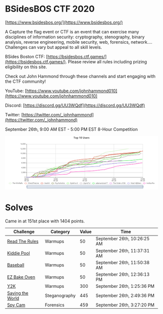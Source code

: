 # BSidesBOS CTF 2020

[https://www.bsidesbos.org/](https://www.bsidesbos.org/)

A Capture the flag event or CTF is an event that can exercise many disciplines of information security: cryptography, stenography, binary analysis, reverse engineering, mobile security, web, forensics, network.... Challenges can vary but appeal to all skill levels.

BSides Boston CTF: [https://bsidesbos.ctf.games/](https://bsidesbos.ctf.games/). Please review all rules including prizing eligibility on this site. 

Check out John Hammond through these channels and start engaging with the CTF community!

YouTube: [https://www.youtube.com/johnhammond010](https://www.youtube.com/johnhammond010)

Discord: [https://discord.gg/UU3WQdf](https://discord.gg/UU3WQdf)

Twitter: [https://twitter.com/_johnhammond](https://twitter.com/_johnhammond) 

September 26th, 9:00 AM EST - 5:00 PM EST
8-Hour Competition


![scoreboard.png](_resources/scoreboard.png)

# Solves
Came in at 151st place with 1404 points.

| Challenge | Category | Value | Time | 
|---|---|---|---|
| [Read The Rules](Warmups/Rules/)     | Warmups        | 50  | September 26th, 10:26:25 AM |
| [Kiddie Pool](Warmups/Kiddie_Pool/)  | Warmups        | 50  | September 26th, 11:37:31 AM |
| [Baseball](Warmups/Baseball/)        | Warmups        | 50  | September 26th, 11:50:38 AM |
| [EZ Bake Oven](Warmups/EzBake/)      | Warmups        | 50  | September 26th, 12:36:13 PM |
| [Y2K](Warmups/Y2K/)                  | Warmups        | 300 | September 26th, 1:25:36 PM  |
| [Saving the World](Steganography/SaveTheWorld/)   | Steganography  | 445 | September 26th, 2:49:36 PM  |
| [Spy Cam](Forensics/Spy_Cam/)       | Forensics      | 459 | September 26th, 3:27:20 PM  |